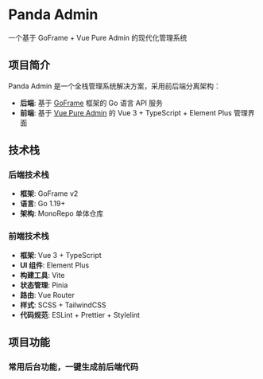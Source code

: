 # Panda Admin

一个基于 GoFrame + Vue Pure Admin 的现代化管理系统

## 项目简介

Panda Admin 是一个全栈管理系统解决方案，采用前后端分离架构：

- **后端**: 基于 [GoFrame](https://goframe.org) 框架的 Go 语言 API 服务
- **前端**: 基于 [Vue Pure Admin](https://github.com/pure-admin/vue-pure-admin) 的 Vue 3 + TypeScript + Element Plus 管理界面

## 技术栈

### 后端技术栈
- **框架**: GoFrame v2
- **语言**: Go 1.19+
- **架构**: MonoRepo 单体仓库

### 前端技术栈
- **框架**: Vue 3 + TypeScript
- **UI 组件**: Element Plus
- **构建工具**: Vite
- **状态管理**: Pinia
- **路由**: Vue Router
- **样式**: SCSS + TailwindCSS
- **代码规范**: ESLint + Prettier + Stylelint

## 项目功能
### 常用后台功能，一键生成前后端代码